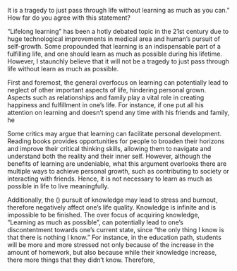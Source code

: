 It is a tragedy to just pass through life without learning as much as you can.” How far do you agree with this statement?

“Lifelong learning” has been a hotly debated topic in the 21st century due to huge technological improvements in medical area and human’s pursuit of self-growth. Some propounded that learning is an indispensable part of a fulfilling life, and one should learn as much as possible during his lifetime. However, I staunchly believe that it will not be a tragedy to just pass through life without learn as much as possible.

First and foremost, the general overfocus on learning can potentially lead to neglect of other important aspects of life, hindering personal grown. Aspects such as relationships and family play a vital role in creating happiness and fulfillment in one’s life.
For instance, if one put all his attention on learning and doesn’t spend any time with his friends and family, he

Some critics may argue that learning can facilitate personal development. Reading books provides opportunities for people to broaden their horizons and improve their critical thinking skills, allowing them to navigate and understand both the reality and their inner self. However, although the benefits of learning are undeniable, what this argument overlooks there are multiple ways to achieve personal growth, such as contributing to society or interacting with friends. Hence, it is not necessary to learn as much as possible in life to live meaningfully.

Additionally, the () pursuit of knowledge may lead to stress and burnout, therefore negatively affect one’s life quality. Knowledge is infinite and is impossible to be finished. The over focus of acquiring knowledge, “Learning as much as possible”, can potentially lead to one’s discontentment towards one’s current state, since “the only thing I know is that there is nothing I know.”
For instance, in the education path, students will be more and more stressed not only because of the increase in the amount of homework, but also because while their knowledge increase, there more things that they didn’t know.
Therefore,
